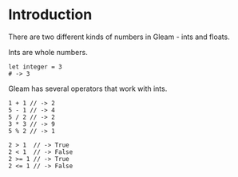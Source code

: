 # Introduction

There are two different kinds of numbers in Gleam - ints and floats.

Ints are whole numbers.

```gleam
let integer = 3
# -> 3
```

Gleam has several operators that work with ints.

```gleam
1 + 1 // -> 2
5 - 1 // -> 4
5 / 2 // -> 2
3 * 3 // -> 9
5 % 2 // -> 1

2 > 1  // -> True
2 < 1  // -> False
2 >= 1 // -> True
2 <= 1 // -> False
```
